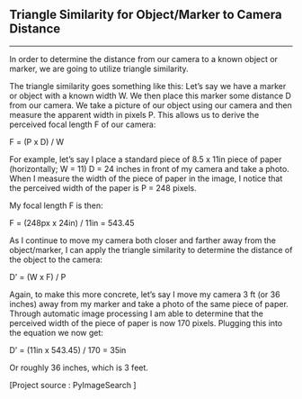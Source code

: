 ## Triangle Similarity for Object/Marker to Camera Distance
___
In order to determine the distance from our camera to a known object or marker, we are going to utilize triangle similarity.

The triangle similarity goes something like this: Let’s say we have a marker or object with a known width W. We then place this marker some distance D from our camera. We take a picture of our object using our camera and then measure the apparent width in pixels P. This allows us to derive the perceived focal length F of our camera:

F = (P x  D) / W

For example, let’s say I place a standard piece of 8.5 x 11in piece of paper (horizontally; W = 11) D = 24 inches in front of my camera and take a photo. When I measure the width of the piece of paper in the image, I notice that the perceived width of the paper is P = 248 pixels.

My focal length F is then:

F = (248px x 24in) / 11in = 543.45

As I continue to move my camera both closer and farther away from the object/marker, I can apply the triangle similarity to determine the distance of the object to the camera:

D’ = (W x F) / P

Again, to make this more concrete, let’s say I move my camera 3 ft (or 36 inches) away from my marker and take a photo of the same piece of paper. Through automatic image processing I am able to determine that the perceived width of the piece of paper is now 170 pixels. Plugging this into the equation we now get:

D’ = (11in x 543.45) / 170 = 35in

Or roughly 36 inches, which is 3 feet.

[Project source : PyImageSearch ]